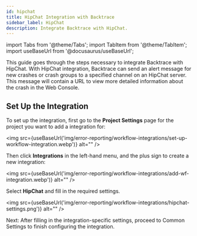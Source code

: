 ```yaml
---
id: hipchat
title: HipChat Integration with Backtrace
sidebar_label: HipChat
description: Integrate Backtrace with HipChat.
---
```


import Tabs from '@theme/Tabs';
import TabItem from '@theme/TabItem';
import useBaseUrl from '@docusaurus/useBaseUrl';

This guide goes through the steps necessary to integrate Backtrace with HipChat. With HipChat integration, Backtrace can send an alert message for new crashes or crash groups to a specified channel on an HipChat server. This message will contain a URL to view more detailed information about the crash in the Web Console.

## Set Up the Integration

To set up the integration, first go to the **Project Settings** page for the project you want to add a integration for:

<img src={useBaseUrl('img/error-reporting/workflow-integrations/set-up-workflow-integration.webp')} alt="" />

Then click **Integrations** in the left-hand menu, and the plus sign to create a new integration:

<img src={useBaseUrl('img/error-reporting/workflow-integrations/add-wf-integration.webp')} alt="" />

Select **HipChat** and fill in the required settings.

<img src={useBaseUrl('img/error-reporting/workflow-integrations/hipchat-settings.png')} alt="" />

Next: After filling in the integration-specific settings, proceed to Common Settings to finish configuring the integration.
